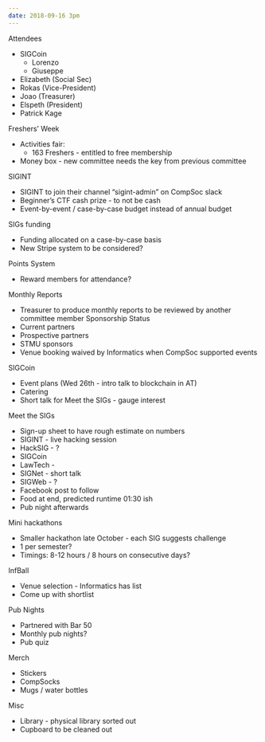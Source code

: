 ```yaml
---
date: 2018-09-16 3pm
---
```


﻿Attendees
* SIGCoin
   * Lorenzo
   * Giuseppe
* Elizabeth (Social Sec)
* Rokas (Vice-President)
* Joao (Treasurer)
* Elspeth (President)
* Patrick Kage

Freshers’ Week
* Activities fair:
   * 163 Freshers - entitled to free membership
* Money box - new committee needs the key from previous committee

SIGINT
* SIGINT to join their channel “sigint-admin” on CompSoc slack
* Beginner’s CTF cash prize - to not be cash
* Event-by-event / case-by-case budget instead of annual budget

SIGs funding
* Funding allocated on a case-by-case basis
* New Stripe system to be considered?

Points System
* Reward members for attendance?

Monthly Reports
* Treasurer to produce monthly reports to be reviewed by another committee member
Sponsorship Status
* Current partners
* Prospective partners
* STMU sponsors
* Venue booking waived by Informatics when CompSoc supported events

SIGCoin
* Event plans (Wed 26th - intro talk to blockchain in AT)
* Catering
* Short talk for Meet the SIGs - gauge interest

Meet the SIGs
* Sign-up sheet to have rough estimate on numbers
* SIGINT - live hacking session
* HackSIG - ?
* SIGCoin
* LawTech -
* SIGNet - short talk
* SIGWeb - ?
* Facebook post to follow
* Food at end, predicted runtime 01:30 ish
* Pub night afterwards

Mini hackathons
* Smaller hackathon late October - each SIG suggests challenge
* 1 per semester?
* Timings: 8-12 hours / 8 hours on consecutive days?

InfBall
* Venue selection - Informatics has list
* Come up with shortlist

Pub Nights
* Partnered with Bar 50
* Monthly pub nights?
* Pub quiz

Merch
* Stickers
* CompSocks
* Mugs / water bottles

Misc
* Library - physical library sorted out
* Cupboard to be cleaned out
